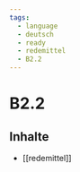 ```yaml
---
tags:
  - language
  - deutsch
  - ready
  - redemittel
  - B2.2
---
```


# B2.2

## Inhalte

- [[redemittel]]
